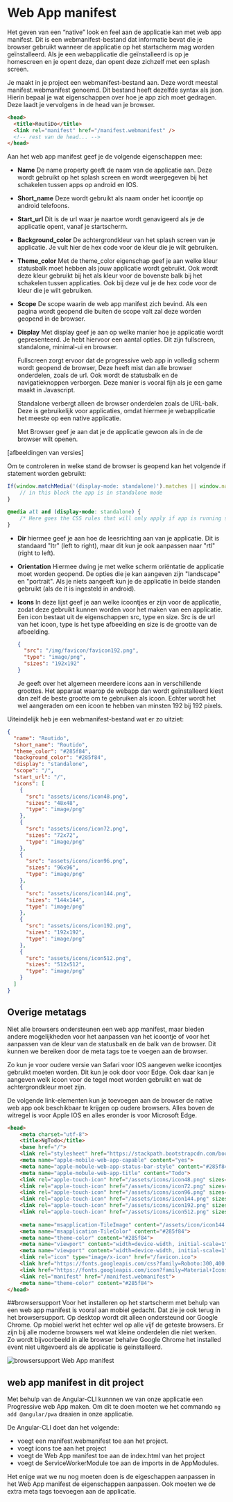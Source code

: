 # Web App manifest

Het geven van een “native” look en feel aan de applicatie kan met web app manifest. Dit is een webmanifest-bestand dat informatie bevat die je browser gebruikt wanneer de applicatie op het startscherm mag worden geïnstalleerd. Als je een webapplicatie die geïnstalleerd is op je homescreen en je opent deze, dan opent deze zichzelf met een splash screen.

Je maakt in je project een webmanifest-bestand aan. Deze wordt meestal manifest.webmanifest genoemd. Dit bestand heeft dezelfde syntax als json. Hierin bepaal je wat eigenschappen over hoe je app zich moet gedragen. Deze laadt je vervolgens in de head van je browser.

```html
<head>
  <title>RoutiDo</title>
  <link rel="manifest" href="/manifest.webmanifest" />
  <!-- rest van de head... -->
</head>
```
Aan het web app manifest geef je de volgende eigenschappen mee:
- **Name** De name property geeft de naam van de applicatie aan. Deze wordt gebruikt op het splash screen en wordt weergegeven bij het schakelen tussen apps op android en IOS.

- **Short\_name**
Deze wordt gebruikt als naam onder het icoontje op android telefoons.

- **Start\_url**
Dit is de url waar je naartoe wordt genavigeerd als je de applicatie opent, vanaf je startscherm.

- **Background\_color**
De achtergrondkleur van het splash screen van je applicatie. Je vult hier de hex code voor de kleur die je wilt gebruiken.

- **Theme\_color**
 Met de theme\_color eigenschap geef je aan welke kleur statusbalk moet hebben als jouw applicatie wordt gebruikt. Ook wordt deze kleur gebruikt bij het als kleur voor de bovenste balk bij het schakelen tussen applicaties. Ook bij deze vul je de hex code voor de kleur die je wilt gebruiken.

- **Scope**
De scope waarin de web app manifest zich bevind. Als een pagina wordt geopend die buiten de scope valt zal deze worden geopend in de browser.

- **Display**
Met display geef je aan op welke manier hoe je applicatie wordt gepresenteerd. Je hebt hiervoor een aantal opties. Dit zijn fullscreen, standalone, minimal-ui en browser.

  Fullscreen zorgt ervoor dat de progressive web app in volledig scherm wordt geopend de browser, Deze heeft mist dan alle browser onderdelen, zoals de url. Ook wordt de statusbalk en de navigatieknoppen verborgen. Deze manier is vooral fijn als je een game maakt in Javascript.

  Standalone verbergt alleen de browser onderdelen zoals de URL-balk. Deze is gebruikelijk voor applicaties, omdat hiermee je webapplicatie het meeste op een native applicatie.

  Met Browser geef je aan dat je de applicatie gewoon als in de de browser wilt openen.

[afbeeldingen van versies]

Om te controleren in welke stand de browser is geopend kan het volgende if statement worden gebruikt:
  
  ```javascript
  If(window.matchMedia('(display-mode: standalone)').matches || window.navigator.standAlone) {
      // in this block the app is in standalone mode
  }
  ```
  
  ```css
  @media all and (display-mode: standalone) {
      /* Here goes the CSS rules that will only apply if app is running standalone */
  }
  
  ```

- **Dir**
hiermee geef je aan hoe de leesrichting aan van je applicatie. Dit is standaard &quot;ltr&quot; (left to right), maar dit kun je ook aanpassen naar &quot;rtl&quot; (right to left).

- **Orientation**
Hiermee dwing je met welke scherm oriëntatie de applicatie moet worden geopend. De opties die je kan aangeven zijn &quot;landscape&quot; en &quot;portrait&quot;. Als je niets aangeeft kun je de applicatie in beide standen gebruikt (als de it is ingesteld in android).

- **Icons**
In deze lijst geef je aan welke icoontjes er zijn voor de applicatie, zodat deze gebruikt kunnen worden voor het maken van een applicatie. Een icon bestaat uit de eigenschappen src, type en size. Src is de url van het icoon, type is het type afbeelding en size is de grootte van de afbeelding.

  ```json
  {
    "src": "/img/favicon/favicon192.png",
    "type": "image/png",
    "sizes": "192x192"
  }
  ```
  
  Je geeft over het algemeen meerdere icons aan in verschillende groottes. Het apparaat waarop de webapp dan wordt geïnstalleerd kiest dan zelf de beste grootte om te gebruiken als icoon. Echter wordt het wel aangeraden om een icoon te hebben van minsten 192 bij 192 pixels.
  
Uiteindelijk heb je een webmanifest-bestand wat er zo uitziet:
```json
{
  "name": "Routido",
  "short_name": "Routido",
  "theme_color": "#285f84",
  "background_color": "#285f84",
  "display": "standalone",
  "scope": "/",
  "start_url": "/",
  "icons": [
    {
      "src": "assets/icons/icon48.png",
      "sizes": "48x48",
      "type": "image/png"
    },
    {
      "src": "assets/icons/icon72.png",
      "sizes": "72x72",
      "type": "image/png"
    },
    {
      "src": "assets/icons/icon96.png",
      "sizes": "96x96",
      "type": "image/png"
    },
    {
      "src": "assets/icons/icon144.png",
      "sizes": "144x144",
      "type": "image/png"
    },
    {
      "src": "assets/icons/icon192.png",
      "sizes": "192x192",
      "type": "image/png"
    },
    {
      "src": "assets/icons/icon512.png",
      "sizes": "512x512",
      "type": "image/png"
    }
  ]
}

```
## Overige metatags

Niet alle browsers ondersteunen een web app manifest, maar bieden andere mogelijkheden voor het aanpassen van het icoontje of voor het aanpassen van de kleur van de statusbalk en de balk van de browser. Dit kunnen we bereiken door de meta tags toe te voegen aan de browser.

Zo kun je voor oudere versie van Safari voor IOS aangeven welke icoontjes gebruikt moeten worden. Dit kun je ook door voor Edge. Ook daar kan je aangeven welk icoon voor de tegel moet worden gebruikt en wat de achtergrondkleur moet zijn.

De volgende link-elementen kun je toevoegen aan de browser de native web app ook beschikbaar te krijgen op oudere browsers. Alles boven de witregel is voor Apple IOS en alles eronder is voor Microsoft Edge.


```html
<head>
    <meta charset="utf-8">
    <title>NgTodo</title>
    <base href="/">
    <link rel="stylesheet" href="https://stackpath.bootstrapcdn.com/bootstrap/4.3.1/css/bootstrap.min.css">
    <meta name="apple-mobile-web-app-capable" content="yes">
    <meta name="apple-mobule-web-app-status-bar-style" content="#285f84">
    <meta name="apple-mobule-web-app-title" content="Todo">
    <link rel="apple-touch-icon" href="/assets/icons/icon48.png" sizes="48x48">
    <link rel="apple-touch-icon" href="/assets/icons/icon72.png" sizes="72x72">
    <link rel="apple-touch-icon" href="/assets/icons/icon96.png" sizes="96x96">
    <link rel="apple-touch-icon" href="/assets/icons/icon144.png" sizes="144x144">
    <link rel="apple-touch-icon" href="/assets/icons/icon192.png" sizes="192x192">
    <link rel="apple-touch-icon" href="/assets/icons/icon512.png" sizes="512x512">
  
    <meta name="msapplication-TileImage" content="/assets/icon/icon144.png">
    <meta name="msapplication-TileColor" content="#285f84">
    <meta name="theme-color" content="#285f84">
    <meta name="viewport" content="width=device-width, initial-scale=1">
    <meta name="viewport" content="width=device-width, initial-scale=1">
    <link rel="icon" type="image/x-icon" href="/favicon.ico">
    <link href="https://fonts.googleapis.com/css?family=Roboto:300,400,500&amp;display=swap" rel="stylesheet">
    <link href="https://fonts.googleapis.com/icon?family=Material+Icons" rel="stylesheet">
    <link rel="manifest" href="/manifest.webmanifest">
    <meta name="theme-color" content="#285f84">
</head>
```

##browsersupport
Voor het installeren op het startscherm met behulp van een web app manifest is vooral aan mobiel gedacht. Dat zie je ook terug in het browsersupport. Op desktop wordt dit alleen ondersteund oor Google Chrome. 
Op mobiel werkt het echter wel op alle vijf de geteste browsers. Er zijn bij alle moderne browsers wel wat kleine onderdelen die niet werken. Zo wordt bijvoorbeeld in alle browser behalve Google Chrome het installed event niet uitgevoerd als de applicatie is geinstalleerd.

![browsersupport Web App manifest](docs/img/browsersupport-webappmanifest.png)

## web app manifest in dit project
Met behulp van de Angular-CLI kunnnen we van onze applicatie een Progressive web App maken. Om dit te doen moeten we het commando `ng add @angular/pwa` draaien in onze applicatie.

De Angular-CLI doet dan het volgende:
- voegt een manifest.webmanifest toe aan het project.
- voegt icons toe aan het project
- voegt de Web App manifest toe aan de index.html van het project
- voegt de ServiceWorkerModule toe aan de imports in de AppModules.

Het enige wat we nu nog moeten doen is de eigeschappen aanpassen in het Web App manifest de eigenschappen aanpassen. Ook moeten we de extra meta tags toevoegen aan de applicatie.
